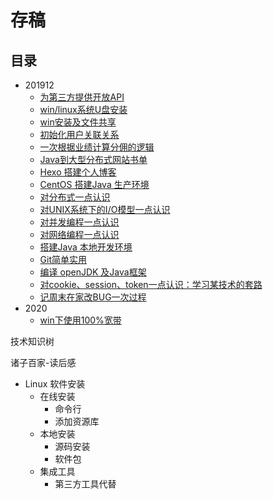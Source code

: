#   存稿




##  目录
-   201912
    -   [为第三方提供开放API](201912/001.md)
    -   [win/linux系统U盘安装](201912/002.md)
    -   [win安装及文件共享](201912/003.md)
    -   [初始化用户关联关系](201912/004.md)
    -   [一次根据业绩计算分佣的逻辑](201912/005.md)
    -   [Java到大型分布式网站书单](201912/006.md)
    -   [Hexo 搭建个人博客](201912/007.md)
    -   [CentOS 搭建Java 生产环境](201912/008.md)
    -   [对分布式一点认识](201912/009.md)
    -   [对UNIX系统下的I/O模型一点认识](201912/010.md)
    -   [对并发编程一点认识](201912/011.md)
    -   [对网络编程一点认识](201912/012.md)
    -   [搭建Java  本地开发环境](201912/013.md)
    -   [Git简单实用](201912/014.md)
    -   [编译 openJDK 及Java框架](201912/015.md)
    -   [对cookie、session、token一点认识：学习某技术的套路](201912/016.md)
    -   [记周末在家改BUG一次过程](201912/017.md)
-   2020
    -   [win下使用100%宽带](2020/001.md)


技术知识树


诸子百家-读后感




-   Linux 软件安装
    -   在线安装
        -   命令行
        -   添加资源库
    -   本地安装
        -   源码安装
        -   软件包
    -   集成工具
        -   第三方工具代替